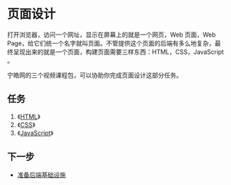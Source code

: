 # 页面设计

打开浏览器，访问一个网址，显示在屏幕上的就是一个网页，Web 页面，Web Page，给它们统一个名字就叫页面。不管提供这个页面的后端有多么地复杂，最终呈现出来的就是一个页面，构建页面需要三样东西：HTML，CSS，JavaScript 。

宁皓网的三个视频课程包，可以协助你完成页面设计这部分任务。

## 任务

1. 《[HTML](https://ninghao.net/package/html)》
2. 《[CSS](https://ninghao.net/package/css)》
3. 《[JavaScript](https://ninghao.net/package/javascript)》

## 下一步

* [准备后端基础设施](https://docs.ninghao.net/infrastructure.html)



